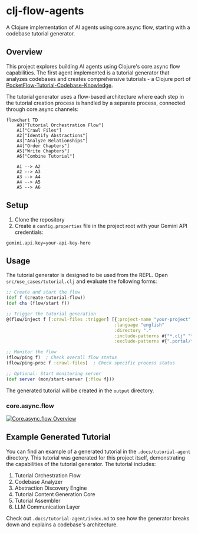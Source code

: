 # clj-flow-agents

A Clojure implementation of AI agents using core.async flow, starting with a codebase tutorial generator.

## Overview

This project explores building AI agents using Clojure's core.async flow capabilities. The first agent implemented is a tutorial generator that analyzes codebases and creates comprehensive tutorials - a Clojure port of [PocketFlow-Tutorial-Codebase-Knowledge](https://github.com/The-Pocket/PocketFlow-Tutorial-Codebase-Knowledge).

The tutorial generator uses a flow-based architecture where each step in the tutorial creation process is handled by a separate process, connected through core.async channels:

```mermaid
flowchart TD
    A0["Tutorial Orchestration Flow"]
    A1["Crawl Files"]
    A2["Identify Abstractions"]
    A3["Analyze Relationships"]
    A4["Order Chapters"]
    A5["Write Chapters"]
    A6["Combine Tutorial"]
    
    A1 --> A2
    A2 --> A3
    A3 --> A4
    A4 --> A5
    A5 --> A6
```

## Setup

1. Clone the repository
2. Create a `config.properties` file in the project root with your Gemini API credentials:
```properties
gemini.api.key=your-api-key-here
```

## Usage

The tutorial generator is designed to be used from the REPL. Open `src/use_cases/tutorial.clj` and evaluate the following forms:

```clojure
;; Create and start the flow
(def f (create-tutorial-flow))
(def chs (flow/start f))

;; Trigger the tutorial generation
@(flow/inject f [:crawl-files :trigger] [{:project-name "your-project" 
                                         :language "english"
                                         :directory "."
                                         :include-patterns #{"*.clj" "*.edn"}
                                         :exclude-patterns #{".portal/*" ".git/*" "output/*"}}])

;; Monitor the flow
(flow/ping f)  ; Check overall flow status
(flow/ping-proc f :crawl-files)  ; Check specific process status

;; Optional: Start monitoring server
(def server (mon/start-server {:flow f}))
```

The generated tutorial will be created in the `output` directory.

### core.async.flow

[![Core.async.flow Overview](https://img.youtube.com/vi/lXFwf3O4BVY/0.jpg)](https://www.youtube.com/watch?v=lXFwf3O4BVY)



## Example Generated Tutorial

You can find an example of a generated tutorial in the `.docs/tutorial-agent` directory. This tutorial was generated for this project itself, demonstrating the capabilities of the tutorial generator. The tutorial includes:

1. Tutorial Orchestration Flow
2. Codebase Analyzer
3. Abstraction Discovery Engine
4. Tutorial Content Generation Core
5. Tutorial Assembler
6. LLM Communication Layer

Check out `.docs/tutorial-agent/index.md` to see how the generator breaks down and explains a codebase's architecture.

